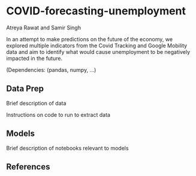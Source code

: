 # COVID-forecasting-unemployment

Atreya Rawat and Samir Singh

In an attempt to make predictions on the future of the economy, we explored multiple indicators from the Covid Tracking and Google Mobility data and aim to identify what would cause unemployment to be negatively impacted in the future.

(Dependencies: (pandas, numpy, ...)

## Data Prep

Brief description of data

Instructions on code to run to extract data

## Models

Brief description of notebooks relevant to models


## References


